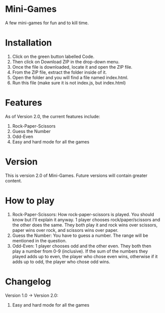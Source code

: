 # Mini-Games
A few mini-games for fun and to kill time.

# Installation
1. Click on the green button labelled Code.
2. Then click on Download ZIP in the drop-down menu.
3. Once the file is downloaded, locate it and open the ZIP file.
4. From the ZIP file, extract the folder inside of it.
5. Open the folder and you will find a file named index.html.
6. Run this file (make sure it is not index.js, but index.html)

# Features
As of Version 2.0, the current features include:
1. Rock-Paper-Scissors
2. Guess the Number
3. Odd-Even
4. Easy and hard mode for all the games

# Version
This is version 2.0 of Mini-Games. Future versions will contain greater content.

# How to play
1. Rock-Paper-Scissors: How rock-paper-scissors is played. You should know but I'll explain it anyway. 1 player chooses rock/paper/scissors and the other does the same. They both play it and rock wins over scissors, paper wins over rock, and scissors wins over paper.
2. Guess the Number: You have to guess a number. The range will be mentioned in the question.
3. Odd-Even: 1 player chooses odd and the other even. They both then play a number from 0-9 (inclusive). If the sum of the numbers they played adds up to even, the player who chose even wins, otherwise if it adds up to odd, the player who chose odd wins.

# Changelog
Version 1.0 -> Version 2.0:
1. Easy and hard mode for all the games
